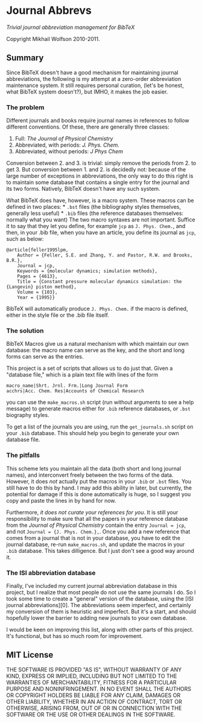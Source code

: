 Journal Abbrevs
===============

_Trivial journal abbreviation management for BibTeX_

Copyright Mikhail Wolfson 2010-2011.

Summary
-------

Since BibTeX doesn't have a good mechanism for maintaining journal abbreviations,
the following is my attempt at a zero-order abbreviation maintenance system. It
still requires personal curation, (let's be honest, what BibTeX system
doesn't?), but IMHO, it makes the job easier.

### The problem
Different journals and books require journal names in references to follow
different conventions. Of these, there are generally three classes:

1. Full: _The Journal of Physical Chemistry_
2. Abbreviated, with periods: _J. Phys. Chem._
3. Abbreviated, without periods: _J Phys Chem_

Conversion between 2. and 3. is trivial: simply remove the periods from 2. to
get 3. But conversion between 1. and 2. is decidedly not: because of the large
number of exceptions in abbreviations, the only way to do this right is to
maintain some database that contains a single entry for the journal and its
two forms. Natively, BibTeX doesn't have any such system.

What BibTeX does have, however, is a macro system. These macros can be
defined in two places: 
	* `.bst` files (the bibliography styles themselves, generally less useful)
	* `.bib` files (the reference databases themselves: normally what you want)
The two macro syntaxes are not important. Suffice it to say that they let
you define, for example `jcp` as `J. Phys. Chem.`, and then, in your .bib file,
when you have an article, you define its journal as `jcp`, such as below:

    @article{feller1995lpm,
    	Author = {Feller, S.E. and Zhang, Y. and Pastor, R.W. and Brooks, B.R.},
    	Journal = jcp,
    	Keywords = {molecular dynamics; simulation methods},
    	Pages = {4613},
		Title = {Constant pressure molecular dynamics simulation: the {Langevin} piston method},
    	Volume = {103},
    	Year = {1995}}

BibTeX will automatically produce `J. Phys. Chem.` if the macro is defined,
either in the style file or the .bib file itself.

### The solution
BibTeX Macros give us a natural mechanism with which maintain our own database: the
macro name can serve as the key, and the short and long forms can
serve as the entries.

This project is a set of scripts that allows us to do just that. Given a
"database file," which is a plain text file with lines of the form

    macro_name|Shrt. Jrnl. Frm.|Long Journal Form
    acchrs|Acc. Chem. Res|Accounts of Chemical Research

you can use the `make_macros.sh` script (run without arguments to see a help
message) to generate macros either for `.bib` reference databases, or `.bst`
biography styles.

To get a list of the journals you are using, run the `get_journals.sh` script on
your `.bib` database. This should help you begin to generate your own database
file.

### The pitfalls
This scheme lets you maintain all the data (both short and long journal names),
and interconvert freely between the two forms of the data. However, it does
_not_ actually put the macros in your `.bib` or `.bst` files. You still have to
do this by hand. I may add this ability in later, but currently, the potential
for damage if this is done automatically is huge, so I suggest you copy and
paste the lines in by hand for now.

Furthermore, _it does not curate your references for you_.  It is still your
responsibility to make sure that all the papers in your reference database from
the _Journal of Physical Chemistry_ contain the entry `Journal = jcp`, and not
`Journal = {J. Phys. Chem.},`. Once you add a new reference that comes from a
journal that is not in your database, you have to edit the journal database,
re-run `make_macros.sh`, and update the macros in your `.bib` database. This
takes dilligence. But I just don't see a good way around it.

### The ISI abbreviation database
Finally, I've included my current journal abbreviation database in this project,
but I realize that most people do not use the same journals I do. So I took some
time to create a "general" version of the database, using the [ISI journal
abbreviations][0]. The abbreviations seem imperfect, and certainly my conversion
of them is heuristic and imperfect. But it's a start, and should hopefully lower
the barrier to adding new journals to your own database.

I would be keen on improving this list, along with other parts of this project. It's
functional, but has so much room for improvement.


MIT License
-----------
THE SOFTWARE IS PROVIDED "AS IS", WITHOUT WARRANTY OF ANY KIND, EXPRESS OR
IMPLIED, INCLUDING BUT NOT LIMITED TO THE WARRANTIES OF MERCHANTABILITY, FITNESS
FOR A PARTICULAR PURPOSE AND NONINFRINGEMENT. IN NO EVENT SHALL THE AUTHORS OR
COPYRIGHT HOLDERS BE LIABLE FOR ANY CLAIM, DAMAGES OR OTHER LIABILITY, WHETHER
IN AN ACTION OF CONTRACT, TORT OR OTHERWISE, ARISING FROM, OUT OF OR IN
CONNECTION WITH THE SOFTWARE OR THE USE OR OTHER DEALINGS IN THE SOFTWARE.

